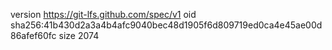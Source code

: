version https://git-lfs.github.com/spec/v1
oid sha256:41b430d2a3a4b4afc9040bec48d1905f6d809719ed0ca4e45ae00d86afef60fc
size 2074
